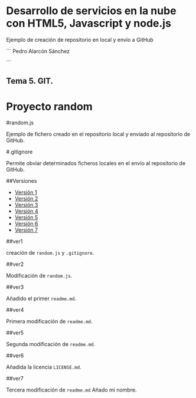 Desarrollo de servicios en la nube con HTML5, Javascript y node.js
================================

Ejemplo de creación de repositorio en local y envío a GitHub

´´´
Pedro Alarcón Sánchez

´´´

## Tema 5. GIT.

# Proyecto random


#random.js

Ejemplo de fichero creado en el repositorio local y enviado al repositorio de GitHub.

#.gitignore

Permite obviar determinados ficheros locales en el envío al repositorio de GitHub.


##Versiones

- [Versión 1](#ver1)
- [Versión 2](#ver2)
- [Versión 3](#ver3)
- [Versión 4](#ver4)
- [Versión 5](#ver5)
- [Versión 6](#ver6)
- [Versión 7](#ver7)


##ver1

creación de `random.js` y `.gitignore`.

##ver2

Modificación de  `random.js`.

##ver3

Añadido el primer `readme.md`.

##ver4

Primera modificación de `readme.md`.


##ver5

Segunda modificación de `readme.md`.

##ver6

Añadida la licencia `LICENSE.md`.

##ver7

Tercera modificación de `readme.md` Añado mi nombre.
